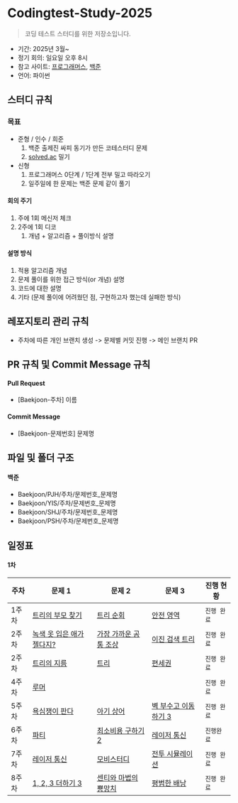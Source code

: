 # Codingtest-Study-2025
> 코딩 테스트 스터디를 위한 저장소입니다. 

- 기간: 2025년 3월~
- 정기 회의: 일요일 오후 8시
- 참고 사이트: [프로그래머스](https://programmers.co.kr/learn/challenges), [백준](https://www.acmicpc.net/group/23132)
- 언어: 파이썬

## 스터디 규칙 

### 목표

- 준형 / 인수 / 희준 
    1. 백준 출제진 싸피 동기가 만든 코테스터디 문제
    2. [solved.ac](http://solved.ac/) 밀기
- 신형
    1. 프로그래머스 0단계 / 1단계 전부 밀고 따라오기
    2. 일주일에 한 문제는 백준 문제 같이 풀기

#### 회의 주기

1. 주에 1회 메신저 체크
2. 2주에 1회 디코
   1. 개념 + 알고리즘 + 풀이방식 설명

#### 설명 방식

1. 적용 알고리즘 개념
2. 문제 풀이를 위한 접근 방식(or 개념) 설명
3. 코드에 대한 설명
4. 기타 (문제 풀이에 어려웠던 점, 구현하고자 했는데 실패한 방식)

## 레포지토리 관리 규칙

- 주차에 따른 개인 브랜치 생성 -> 문제별 커밋 진행 -> 메인 브랜치 PR

## PR 규칙 및 Commit Message 규칙

#### Pull Request

- [Baekjoon-주차] 이름

#### Commit Message

- [Baekjoon-문제번호] 문제명

## 파일 및 폴더 구조

#### 백준

- Baekjoon/PJH/주차/문제번호_문제명
- Baekjoon/YIS/주차/문제번호_문제명
- Baekjoon/SHJ/주차/문제번호_문제명
- Baekjoon/PSH/주차/문제번호_문제명

## 일정표

#### 1차

| **주차** | **문제 1** | **문제 2** | **문제 3**                                | **진행 현황** |
| -------- | -----------|------------|------------------------------------------| --------------|
| 1주차    |[트리의 부모 찾기](https://www.acmicpc.net/problem/11725) | [트리 순회](https://www.acmicpc.net/problem/1991) | [안전 영역](https://www.acmicpc.net/problem/2468) |  ` 진행 완료 `  |
| 2주차    |[녹색 옷 입은 애가 젤다지?](https://www.acmicpc.net/problem/4485) | [가장 가까운 공통 조상](https://www.acmicpc.net/problem/3584) | [이진 검색 트리](https://www.acmicpc.net/problem/5639)|  ` 진행 완료 `  |
| 2주차    |[트리의 지름](https://www.acmicpc.net/problem/1967) | [트리](https://www.acmicpc.net/problem/4803) | [편세권](https://www.acmicpc.net/problem/31849)|  ` 진행 완료 `  |
| 4주차    |[루머](https://www.acmicpc.net/problem/19538) |  |  |  ` 진행 완료 `  |
| 5주차    |[욕심쟁이 판다](https://www.acmicpc.net/problem/1937) | [아기 상어](https://www.acmicpc.net/problem/16236) | [벽 부수고 이동하기 3](https://www.acmicpc.net/problem/16933)|  ` 진행 완료 `  |
| 6주차    |[파티](https://www.acmicpc.net/problem/1238) | [최소비용 구하기 2](https://www.acmicpc.net/problem/11779) | [레이저 통신](https://www.acmicpc.net/problem/6087)|  ` 진행완료 `  |
| 7주차    |[레이저 통신](https://www.acmicpc.net/problem/6087) | [모비스터디](https://www.acmicpc.net/problem/31230) | [전투 시뮬레이션](https://www.acmicpc.net/problem/19537)|  ` 진행 완료 `  |
| 8주차    |[1, 2, 3 더하기 3](https://www.acmicpc.net/problem/15988) | [센티와 마법의 뿅망치](https://www.acmicpc.net/problem/19638) | [평범한 배낭](https://www.acmicpc.net/problem/12865)|  ` 진행 완료 `  |
